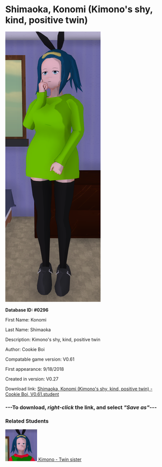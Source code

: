 # Shimaoka, Konomi (Kimono's shy, kind, positive twin)

<img src="../../Files/Images/Shimaoka, Konomi (Kimono's shy, kind, positive twin).png" title="Shimaoka, Konomi (Kimono's shy, kind, positive twin) - Cookie Boi, V0.61">

**Database ID: #0296**

First Name: Konomi

Last Name: Shimaoka

Description: Kimono's shy, kind, positive twin

Author: Cookie Boi

Compatable game version: V0.61

First appearance: 9/18/2018

Created in version: V0.27

Download link: <a href="https://raw.githubusercontent.com/Arbiter1223/Daigaku-Gurashi-Custom-Students/master/Files/Student%20Files/Shimaoka%2C%20Konomi%20(Kimono's%20shy%2C%20kind%2C%20positive%20twin)%20-%20Cookie%20Boi%2C%20V0.61.student">Shimaoka, Konomi (Kimono's shy, kind, positive twin) - Cookie Boi, V0.61.student</a>

### ---**To download, _right-click_ the link, and select _"Save as"_**---

### Related Students

<a href="Shimaoka, Kimono (Konomi's confident, heartless, negative twin).md"><img src="../../Files/Thumbs/Shimaoka, Kimono (Konomi's confident, heartless, negative twin).png" height="100" width="100" title="Shimaoka, Kimono (Konomi's confident, heartless, negative twin) - Cookie Boi, V0.61"></a><a href="Shimaoka, Kimono (Konomi's confident, heartless, negative twin).md"> Kimono - Twin sister</a>

